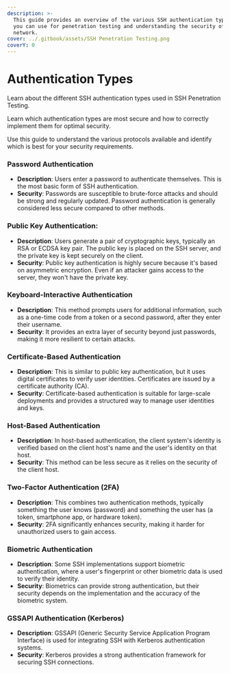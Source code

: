 ```yaml
---
description: >-
  This guide provides an overview of the various SSH authentication types that
  you can use for penetration testing and understanding the security of your
  network.
cover: ../.gitbook/assets/SSH Penetration Testing.png
coverY: 0
---
```


# Authentication Types

Learn about the different SSH authentication types used in SSH Penetration Testing.&#x20;

Learn which authentication types are most secure and how to correctly implement them for optimal security.

Use this guide to understand the various protocols available and identify which is best for your security requirements.

### **Password Authentication**

* **Description**: Users enter a password to authenticate themselves. This is the most basic form of SSH authentication.
* **Security**: Passwords are susceptible to brute-force attacks and should be strong and regularly updated. Password authentication is generally considered less secure compared to other methods.

### **Public Key Authentication**:

* **Description**: Users generate a pair of cryptographic keys, typically an RSA or ECDSA key pair. The public key is placed on the SSH server, and the private key is kept securely on the client.
* **Security**: Public key authentication is highly secure because it's based on asymmetric encryption. Even if an attacker gains access to the server, they won't have the private key.

### **Keyboard-Interactive Authentication**

* **Description**: This method prompts users for additional information, such as a one-time code from a token or a second password, after they enter their username.
* **Security**: It provides an extra layer of security beyond just passwords, making it more resilient to certain attacks.

### **Certificate-Based Authentication**

* **Description**: This is similar to public key authentication, but it uses digital certificates to verify user identities. Certificates are issued by a certificate authority (CA).
* **Security**: Certificate-based authentication is suitable for large-scale deployments and provides a structured way to manage user identities and keys.

### **Host-Based Authentication**

* **Description**: In host-based authentication, the client system's identity is verified based on the client host's name and the user's identity on that host.
* **Security**: This method can be less secure as it relies on the security of the client host.

### **Two-Factor Authentication (2FA)**

* **Description**: This combines two authentication methods, typically something the user knows (password) and something the user has (a token, smartphone app, or hardware token).
* **Security**: 2FA significantly enhances security, making it harder for unauthorized users to gain access.

### **Biometric Authentication**

* **Description**: Some SSH implementations support biometric authentication, where a user's fingerprint or other biometric data is used to verify their identity.
* **Security**: Biometrics can provide strong authentication, but their security depends on the implementation and the accuracy of the biometric system.

### **GSSAPI Authentication (Kerberos)**

* **Description**: GSSAPI (Generic Security Service Application Program Interface) is used for integrating SSH with Kerberos authentication systems.
* **Security**: Kerberos provides a strong authentication framework for securing SSH connections.
